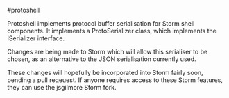 #protoshell

Protoshell implements protocol buffer serialisation for Storm shell components. It implements a ProtoSerializer class, which implements the ISerializer interface.

Changes are being made to Storm which will allow this serialiser to be chosen, as an alternative to the JSON serialisation currently used.

These changes will hopefully be incorporated into Storm fairly soon, pending a pull reqeuest. If anyone requires access to these Storm features, they can use the jsgilmore Storm fork.
